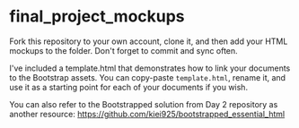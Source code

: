 final_project_mockups
=====================

Fork this repository to your own account, clone it, and then add your HTML mockups to the folder. Don't forget to commit and sync often.

I've included a template.html that demonstrates how to link your documents to the Bootstrap assets. You can copy-paste `template.html`, rename it, and use it as a starting point for each of your documents if you wish.

You can also refer to the Bootstrapped solution from Day 2 repository as another resource: https://github.com/kiei925/bootstrapped_essential_html
